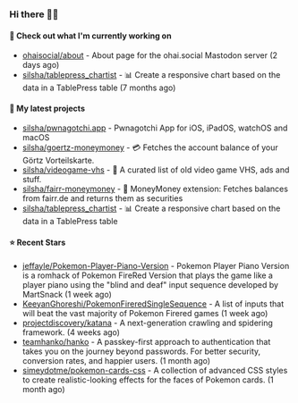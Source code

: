 ### Hi there 🦊👋

#### 👷 Check out what I'm currently working on

- [ohaisocial/about](https://github.com/ohaisocial/about) - About page for the ohai.social Mastodon server (2 days ago)
- [silsha/tablepress_chartist](https://github.com/silsha/tablepress_chartist) - 📊 Create a responsive chart based on the data in a TablePress table (7 months ago)

#### 🌱 My latest projects

- [silsha/pwnagotchi.app](https://github.com/silsha/pwnagotchi.app) - Pwnagotchi App for iOS, iPadOS, watchOS and macOS
- [silsha/goertz-moneymoney](https://github.com/silsha/goertz-moneymoney) - 💳 Fetches the account balance of your Görtz Vorteilskarte.
- [silsha/videogame-vhs](https://github.com/silsha/videogame-vhs) - 👾 A curated list of old video game VHS, ads and stuff.
- [silsha/fairr-moneymoney](https://github.com/silsha/fairr-moneymoney) - 💸 MoneyMoney extension: Fetches balances from fairr.de and returns them as securities
- [silsha/tablepress_chartist](https://github.com/silsha/tablepress_chartist) - 📊 Create a responsive chart based on the data in a TablePress table

#### ⭐ Recent Stars

- [jeffayle/Pokemon-Player-Piano-Version](https://github.com/jeffayle/Pokemon-Player-Piano-Version) - Pokemon Player Piano Version is a romhack of Pokemon FireRed Version that plays the game like a player piano using the &#34;blind and deaf&#34; input sequence developed by MartSnack (1 week ago)
- [KeeyanGhoreshi/PokemonFireredSingleSequence](https://github.com/KeeyanGhoreshi/PokemonFireredSingleSequence) - A list of inputs that will beat the vast majority of Pokemon Firered games (1 week ago)
- [projectdiscovery/katana](https://github.com/projectdiscovery/katana) - A next-generation crawling and spidering framework. (4 weeks ago)
- [teamhanko/hanko](https://github.com/teamhanko/hanko) - A passkey-first approach to authentication that takes you on the journey beyond passwords. For better security, conversion rates, and happier users. (1 month ago)
- [simeydotme/pokemon-cards-css](https://github.com/simeydotme/pokemon-cards-css) - A collection of advanced CSS styles to create realistic-looking effects for the faces of Pokemon cards. (1 month ago)
